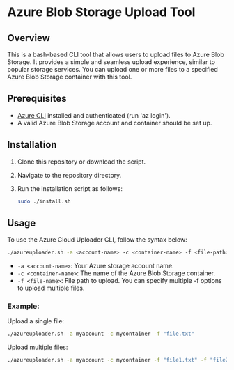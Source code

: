 # Azure Blob Storage Upload Tool

## Overview
This is a bash-based CLI tool that allows users to upload files to Azure Blob Storage. It provides a simple and seamless upload experience, similar to popular storage services. You can upload one or more files to a specified Azure Blob Storage container with this tool.

## Prerequisites
- [Azure CLI](https://docs.microsoft.com/en-us/cli/azure/install-azure-cli) installed and authenticated (run 'az login').
- A valid Azure Blob Storage account and container should be set up.

## Installation
1. Clone this repository or download the script.
2. Navigate to the repository directory.
3. Run the installation script as follows:

   ```bash
   sudo ./install.sh
   ```

## Usage
To use the Azure Cloud Uploader CLI, follow the syntax below:

```bash
./azureuploader.sh -a <account-name> -c <container-name> -f <file-path>
```

- `-a <account-name>`: Your Azure storage account name.
- `-c <container-name>`: The name of the Azure Blob Storage container.
- `-f <file-name>`: File path to upload. You can specify multiple -f options to upload multiple files.

### Example:
Upload a single file:
```bash
./azureuploader.sh -a myaccount -c mycontainer -f "file.txt"
```

Upload multiple files:
```bash
./azureuploader.sh -a myaccount -c mycontainer -f "file1.txt" -f "file2.txt"
```